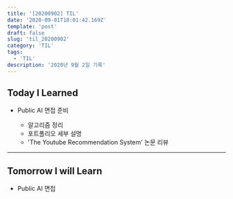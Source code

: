 ```yaml
---
title: '[20200902] TIL'
date: '2020-09-01T18:01:42.169Z'
template: 'post'
draft: false
slug: 'til_20200902'
category: 'TIL'
tags:
  - 'TIL'
description: '2020년 9월 2일 기록'
---
```


## Today I Learned

- Public AI 면접 준비

  - 알고리즘 정리
  - 포트폴리오 세부 설명
  - 'The Youtube Recommendation System' 논문 리뷰

<hr>

## Tomorrow I will Learn

- Public AI 면접

